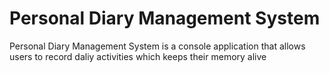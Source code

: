 # Personal Diary Management System 

Personal Diary Management System is a console application that allows users to record daliy activities which keeps their memory alive

